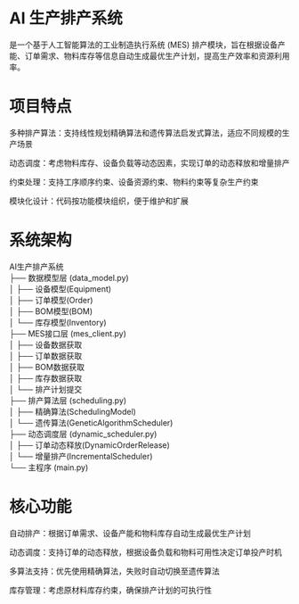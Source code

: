 # AI 生产排产系统
是一个基于人工智能算法的工业制造执行系统 (MES) 排产模块，旨在根据设备产能、订单需求、物料库存等信息自动生成最优生产计划，提高生产效率和资源利用率。
# 项目特点
多种排产算法：支持线性规划精确算法和遗传算法启发式算法，适应不同规模的生产场景

动态调度：考虑物料库存、设备负载等动态因素，实现订单的动态释放和增量排产

约束处理：支持工序顺序约束、设备资源约束、物料约束等复杂生产约束

模块化设计：代码按功能模块组织，便于维护和扩展

# 系统架构
AI生产排产系统  
├── 数据模型层 (data_model.py)  
│   ├── 设备模型(Equipment)  
│   ├── 订单模型(Order)  
│   ├── BOM模型(BOM)  
│   └── 库存模型(Inventory)  
├── MES接口层 (mes_client.py)  
│   ├── 设备数据获取  
│   ├── 订单数据获取  
│   ├── BOM数据获取  
│   ├── 库存数据获取  
│   └── 排产计划提交  
├── 排产算法层 (scheduling.py)  
│   ├── 精确算法(SchedulingModel)  
│   └── 遗传算法(GeneticAlgorithmScheduler)  
├── 动态调度层 (dynamic_scheduler.py)  
│   ├── 订单动态释放(DynamicOrderRelease)  
│   └── 增量排产(IncrementalScheduler)  
└── 主程序 (main.py)  

# 核心功能
自动排产：根据订单需求、设备产能和物料库存自动生成最优生产计划

动态调度：支持订单的动态释放，根据设备负载和物料可用性决定订单投产时机

多算法支持：优先使用精确算法，失败时自动切换至遗传算法

库存管理：考虑原材料库存约束，确保排产计划的可执行性
